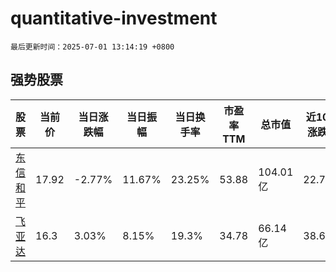 # quantitative-investment

`最后更新时间：2025-07-01 13:14:19 +0800`

## 强势股票

|股票|当前价|当日涨跌幅|当日振幅|当日换手率|市盈率TTM|总市值|近10日涨跌幅|
|----|----|----|----|----|----|----|----|
|[东信和平](https://xueqiu.com/S/SZ002017)|17.92|-2.77%|11.67%|23.25%|53.88|104.01亿|22.74%|
|[飞亚达](https://xueqiu.com/S/SZ000026)|16.3|3.03%|8.15%|19.3%|34.78|66.14亿|38.61%|
